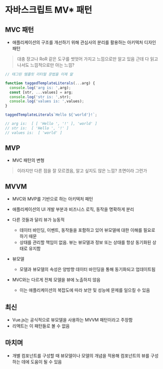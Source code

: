 # 자바스크립트 MV* 패턴

## MVC 패턴

- 애플리케이션의 구조를 개선하기 위해 관심사의 분리를 활용하는 아키텍처 디자인 패턴

> 대충 장고나 RoR 같은 도구를 썻엇어 가지고 느낌으로만 알고 있음
> 근데 다 읽고 나서도 느낌적으로만 아는 느낌?

```js
// 태그된 템플릿 리터럴 문법을 이제 앎

function taggedTemplateLiterals(...arg) {
  console.log('arg is: ',arg);
  const [str, ...values] = arg;
  console.log('str is: ',str);
  console.log('values is: ',values);
}

taggedTemplateLiterals`Hello ${'world'}!`;

// arg is:  [ [ 'Hello ', '!' ], 'world' ]
// str is:  [ 'Hello ', '!' ]
// values is:  [ 'world' ]
```

## MVP

- MVC 패턴의 변형
> 이라지만 다른 점을 잘 모르겠음, 알고 싶지도 않은 느낌?
> 초면이라 그런가

## MVVM

- MVC와 MVP를 기반으로 하는 아키텍처 패턴
- 애플리케이션의 UI 개발 부분과 비즈니스 로직, 동작을 명확하게 분리

- 다른 것들과 달리 뷰가 능동적
  - 데이터 바인딩, 이벤트, 동작들을 포함하고 있어 뷰모델에 대한 이해를 필요로 하기 때문
  - 상태를 관리할 책임이 없음. 뷰는 뷰모델과 정보 또는 상태를 항상 동기화된 상태로 유지함

- 뷰모델
  - 모델과 뷰모델의 속성은 양방향 데이터 바인딩을 통해 동기화되고 업데이트됨

- MVC와는 다르게 전체 모델을 뷰에 노출하지 않음
  - 이는 애플리케이션의 복잡도에 따라 보안 및 성능에 문제를 일으킬 수 있음

## 최신

- Vue.js는 공식적으로 뷰모델을 사용하는 MVVM 패턴이라고 주장함
- 리액트는 이 패턴들로 볼 수 없음

## 마치며

- 개별 컴포넌트를 구성할 때 뷰모델이나 모델의 개념을 적용해 컴포넌트의 뷰를 구성하는 데에 도움이 될 수 있음
